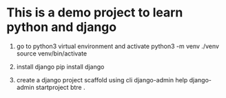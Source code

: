 # This is a demo project to learn python and django

1. go to python3 virtual environment and activate
python3 -m venv ./venv
source venv/bin/activate

2. install django
pip install django

3. create a django project scaffold using cli
django-admin help
django-admin startproject btre .